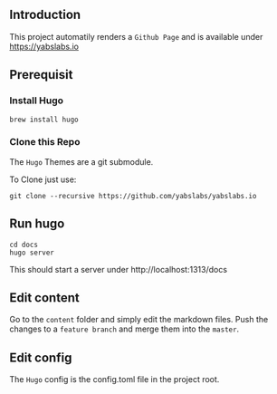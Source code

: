 ## Introduction

This project automatily renders a `Github Page` and is available under https://yabslabs.io

## Prerequisit

### Install Hugo 

```Shell
brew install hugo
```

### Clone this Repo

The `Hugo` Themes are a git submodule.

To Clone just use:

```Shell
git clone --recursive https://github.com/yabslabs/yabslabs.io
```

## Run hugo

```Shell
cd docs
hugo server
```

This should start a server under http://localhost:1313/docs

## Edit content

Go to the `content` folder and simply edit the markdown files.
Push the changes to a `feature branch` and merge them into the `master`.

## Edit config

The `Hugo` config is the config.toml file in the project root.
